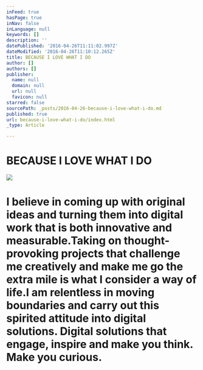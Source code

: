 ```yaml
---
inFeed: true
hasPage: true
inNav: false
inLanguage: null
keywords: []
description: ''
datePublished: '2016-04-26T11:11:02.997Z'
dateModified: '2016-04-26T11:10:12.265Z'
title: BECAUSE I LOVE WHAT I DO
author: []
authors: []
publisher:
  name: null
  domain: null
  url: null
  favicon: null
starred: false
sourcePath: _posts/2016-04-26-because-i-love-what-i-do.md
published: true
url: because-i-love-what-i-do/index.html
_type: Article

---
```

# BECAUSE I LOVE WHAT I DO
![](https://the-grid-user-content.s3-us-west-2.amazonaws.com/dd2b4497-6f19-4933-9b77-2f9f5ffd8ad9.gif)

# I believe in coming up with original ideas and turning them into digital work that is both innovative and measurable.Taking on thought-provoking projects that challenge me creatively and make me go the extra mile is what I consider a way of life.I am relentless in moving boundaries and carry out this spirited attitude into digital solutions. Digital solutions that engage, inspire and make you think. Make you curious.